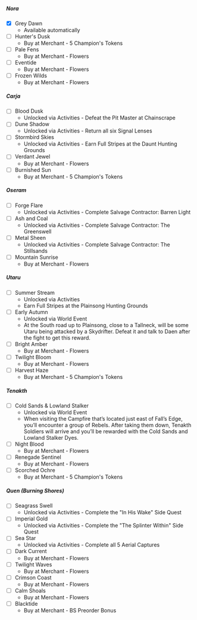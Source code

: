 ##### Nora
- [x] Grey Dawn
	- Available automatically
- [ ] Hunter's Dusk
	- Buy at Merchant - 5 Champion's Tokens
- [ ] Pale Fens
	- Buy at Merchant - Flowers
- [ ] Eventide
	- Buy at Merchant - Flowers
- [ ] Frozen Wilds
	- Buy at Merchant - Flowers
##### Carja
- [ ] Blood Dusk
	- Unlocked via Activities - Defeat the Pit Master at Chainscrape
- [ ] Dune Shadow
	- Unlocked via Activities - Return all six Signal Lenses
- [ ] Stormbird Skies
	- Unlocked via Activities - Earn Full Stripes at the Daunt Hunting Grounds
- [ ] Verdant Jewel
	- Buy at Merchant - Flowers
- [ ] Burnished Sun
	- Buy at Merchant - 5 Champion's Tokens
##### Oseram
- [ ] Forge Flare
	- Unlocked via Activities - Complete Salvage Contractor: Barren Light
- [ ] Ash and Coal
	- Unlocked via Activities - Complete Salvage Contractor: The Greenswell
- [ ] Metal Sheen
	- Unlocked via Activities - Complete Salvage Contractor: The Stillsands
- [ ] Mountain Sunrise
	- Buy at Merchant - Flowers
##### Utaru
- [ ] Summer Stream
	- Unlocked via Activities
	- Earn Full Stripes at the Plainsong Hunting Grounds
- [ ] Early Autumn
	- Unlocked via World Event
	- At the South road up to Plainsong, close to a Tallneck, will be some Utaru being attacked by a Skydrifter. Defeat it and talk to Daen after the fight to get this reward.
- [ ] Bright Amber
	- Buy at Merchant - Flowers
- [ ] Twilight Bloom
	- Buy at Merchant - Flowers
- [ ] Harvest Haze
	- Buy at Merchant - 5 Champion's Tokens
##### Tenakth
- [ ] Cold Sands & Lowland Stalker
	- Unlocked via World Event
	- When visiting the Campfire that’s located just east of Fall’s Edge, you’ll encounter a group of Rebels. After taking them down, Tenakth Soldiers will arrive and you’ll be rewarded with the Cold Sands and Lowland Stalker Dyes.
- [ ] Night Blood
	- Buy at Merchant - Flowers
- [ ] Renegade Sentinel 
	- Buy at Merchant - Flowers
- [ ] Scorched Ochre
	- Buy at Merchant - 5 Champion's Tokens
##### Quen (Burning Shores)
- [ ] Seagrass Swell
	- Unlocked via Activities - Complete the "In His Wake" Side Quest
- [ ] Imperial Gold
	- Unlocked via Activities - Complete the "The Splinter Within" Side Quest
- [ ] Sea Star
	- Unlocked via Activities - Complete all 5 Aerial Captures
- [ ] Dark Current
	- Buy at Merchant - Flowers
- [ ] Twilight Waves
	- Buy at Merchant - Flowers
- [ ] Crimson Coast
	- Buy at Merchant - Flowers
- [ ] Calm Shoals
	- Buy at Merchant - Flowers
- [ ] Blacktide
	- Buy at Merchant - BS Preorder Bonus